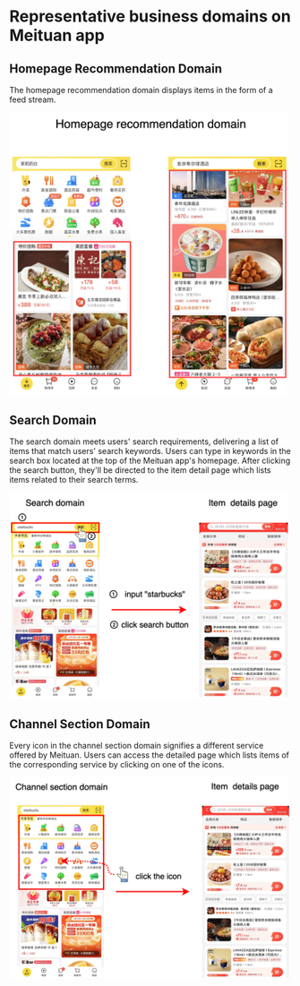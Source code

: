 #  Representative business domains on Meituan app

## Homepage Recommendation Domain
The homepage recommendation domain displays items in the form of a feed stream.

<img src="https://github.com/Huanglei66/EXIT-Supply/blob/main/Figures/rec-domains.png" alt="rec domain" width="500" height="auto">


## Search Domain
The search domain meets users' search requirements, delivering a list of items that match users' search keywords. Users can type in keywords in the search box located at the top of the Meituan app's homepage. After clicking the search button, they'll be directed to the item detail page which lists items related to their search terms.

<img src="https://github.com/Huanglei66/EXIT-Supply/blob/main/Figures/search-domain.png" alt="search domain" width="500" height="auto">


## Channel Section Domain
Every icon in the channel section domain signifies a different service offered by Meituan. Users can access the detailed page which lists items of the corresponding service by clicking on one of the icons. 

<img src="https://github.com/Huanglei66/EXIT-Supply/blob/main/Figures/channel-section-domain.png" alt="channel domain" width="500" height="auto">
